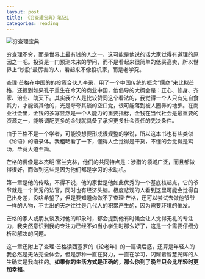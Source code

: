 ```yaml
---
layout: post
title: 《穷查理宝典》笔记1
categories: reading
---
```


![穷查理宝典](https://img3.doubanio.com/lpic/s28964370.jpg)

穷查理不穷，而是世界上最有钱的人之一，这可能是他说的话大家觉得有道理的原因之一吧。投资是一门预测未来的学问，而不是看起来很简单的低买高卖，所以世界上“炒股”最厉害的人，看起来不像投机家，而是老学究。

查理·芒格在中国的的投资合伙人李录，用了一个中国传统的概念“儒商”来比拟芒格，还提到如果孔子重生在今天的商业中国，他倡导的大概会是：正心、修身、齐家、治业、助天下。其实我个人是比较赞同这个看法的，我觉得一个人只有先自食其力，才能谈其他的，光是夸夸其谈的空口党，很可能落到被人圈养的地步。在商业社会里，金钱的多寡显然是一个人能力的重要指标，金钱在当代社会是最重要的资源之一，能够调配更多的金钱就具备了承担更多社会责任的先决条件。

由于芒格不是一个学者，可能没想要形成很规整的学说，所以这本书也有些类似《论语》的语录体。我粗略看了一下，懂得人会觉得是干货，不懂的会觉得是鸡汤，毕竟大道至简。

芒格的偶像是本杰明·富兰克林，他们的共同特点是：涉猎的领域广泛，而且都做得很好，而做到这些是因为他们都是学习的永动机。

第一章是他的传略，不得不说，他的家世是他如此优秀的一个基底核起点，它的爷爷就是一个优秀的法官，同时也有经济头脑。极度悲观的人看到这里可能会觉得自己出身差，没啥希望了，但是要知道你做不了查理·芒格，还可以尝试去做他爷爷一样的人物，不世出的天才往往是几代人的积累产生的，因为需要环境的催发。

芒格的家人或朋友谈及对他的印象时，都会提到他有时候会让人觉得无礼的专注力，我突然意识到我的专注力已经不如当小学生时那么好了，这是一个需要仔细分析和解决的问题。

这一章还附上了查理·芒格读西塞罗的《论老年》的一篇读后感，还算是年轻人的我必然是无法完全体会，但是那种一直在努力，一直在学习，闪耀着智慧光辉的人生确实是我向往的。**如果你的生活方式是正确的，那么你到了晚年只会比年轻时更加幸福。**

